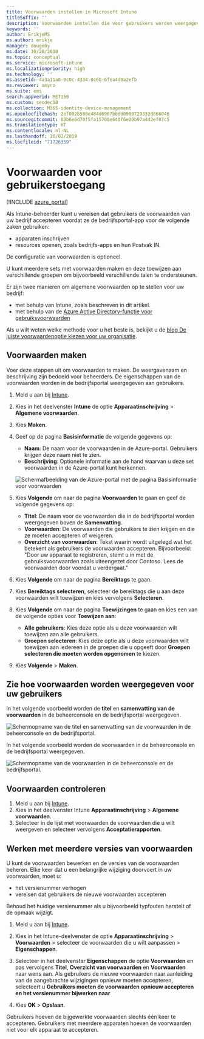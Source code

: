 ```yaml
---
title: Voorwaarden instellen in Microsoft Intune
titleSuffix: ''
description: Voorwaarden instellen die voor gebruikers worden weergegeven in de bedrijfsportal voor Intune.
keywords: ''
author: ErikjeMS
ms.author: erikje
manager: dougeby
ms.date: 10/20/2018
ms.topic: conceptual
ms.service: microsoft-intune
ms.localizationpriority: high
ms.technology: ''
ms.assetid: 4a3a11a8-9c0c-4334-8c6b-6fea4d0a2efb
ms.reviewer: amyro
ms.suite: ems
search.appverid: MET150
ms.custom: seodec18
ms.collection: M365-identity-device-management
ms.openlocfilehash: 2ef002b508e484d6967bbdd0908729332d866046
ms.sourcegitcommit: 88b6e6d70f5fa15708e640f6e20b97a442ef07c5
ms.translationtype: HT
ms.contentlocale: nl-NL
ms.lasthandoff: 10/02/2019
ms.locfileid: "71726359"
---
```

# <a name="terms-and-conditions-for-user-access"></a>Voorwaarden voor gebruikerstoegang

[!INCLUDE [azure_portal](../includes/azure_portal.md)]

Als Intune-beheerder kunt u vereisen dat gebruikers de voorwaarden van uw bedrijf accepteren voordat ze de bedrijfsportal-app voor de volgende zaken gebruiken:
- apparaten inschrijven
- resources openen, zoals bedrijfs-apps en hun Postvak IN.

De configuratie van voorwaarden is optioneel.

U kunt meerdere sets met voorwaarden maken en deze toewijzen aan verschillende groepen om bijvoorbeeld verschillende talen te ondersteunen.

Er zijn twee manieren om algemene voorwaarden op te stellen voor uw bedrijf:
- met behulp van Intune, zoals beschreven in dit artikel.
- met behulp van de [Azure Active Directory-functie voor gebruiksvoorwaarden](https://docs.microsoft.com/azure/active-directory/governance/active-directory-tou)

Als u wilt weten welke methode voor u het beste is, bekijkt u de [blog De juiste voorwaardenoptie kiezen voor uw organisatie](https://go.microsoft.com/fwlink/?linkid=2010506&clcid=0x409). 

## <a name="create-terms-and-conditions"></a>Voorwaarden maken
Voer deze stappen uit om voorwaarden te maken. De weergavenaam en beschrijving zijn bedoeld voor beheerders. De eigenschappen van de voorwaarden worden in de bedrijfsportal weergegeven aan gebruikers.

1. Meld u aan bij [Intune](https://go.microsoft.com/fwlink/?linkid=2090973).
2. Kies in het deelvenster **Intune** de optie **Apparaatinschrijving** > **Algemene voorwaarden**.
3. Kies **Maken**.
4. Geef op de pagina **Basisinformatie** de volgende gegevens op:

   - **Naam**: De naam voor de voorwaarden in de Azure-portal. Gebruikers krijgen deze naam niet te zien.
   - **Beschrijving**: Optionele informatie aan de hand waarvan u deze set voorwaarden in de Azure-portal kunt herkennen.

    ![Schermafbeelding van de Azure-portal met de pagina Basisinformatie voor voorwaarden](./media/terms-and-conditions-create/terms-basics-page.png)

5. Kies **Volgende** om naar de pagina **Voorwaarden** te gaan en geef de volgende gegevens op:

   - **Titel**: De naam voor de voorwaarden die in de bedrijfsportal worden weergegeven boven de **Samenvatting**.
   - **Voorwaarden**: De voorwaarden die gebruikers te zien krijgen en die ze moeten accepteren of weigeren.
   - **Overzicht van voorwaarden**: Tekst waarin wordt uitgelegd wat het betekent als gebruikers de voorwaarden accepteren. Bijvoorbeeld: "Door uw apparaat te registreren, stemt u in met de gebruiksvoorwaarden zoals uiteengezet door Contoso. Lees de voorwaarden door voordat u verdergaat."

6. Kies **Volgende** om naar de pagina **Bereiktags** te gaan.

7. Kies **Bereiktags selecteren**, selecteer de bereiktags die u aan deze voorwaarden wilt toewijzen en kies vervolgens **Selecteren**. 

8. Kies **Volgende** om naar de pagina **Toewijzingen** te gaan en kies een van de volgende opties voor **Toewijzen aan**:
    - **Alle gebruikers**: Kies deze optie als u deze voorwaarden wilt toewijzen aan alle gebruikers.
    - **Groepen selecteren**: Kies deze optie als u deze voorwaarden wilt toewijzen aan iedereen in de groepen die u opgeeft door **Groepen selecteren die moeten worden opgenomen** te kiezen.

9. Kies **Volgende** > **Maken**.

## <a name="see-how-terms-are-displayed-to-your-users"></a>Zie hoe voorwaarden worden weergegeven voor uw gebruikers
In het volgende voorbeeld worden de **titel** en **samenvatting van de voorwaarden** in de beheerconsole en de bedrijfsportal weergegeven.

![Schermopname van de titel en samenvatting van de voorwaarden in de beheerconsole en de bedrijfsportal.](./media/terms-and-conditions-create/terms-summary-terms.png)

In het volgende voorbeeld worden de voorwaarden in de beheerconsole en de bedrijfsportal weergegeven.

![Schermopname van de voorwaarden in de beheerconsole en de bedrijfsportal.](./media/terms-and-conditions-create/terms-properties-terms.png)


## <a name="monitor-terms-and-conditions"></a>Voorwaarden controleren

1. Meld u aan bij [Intune](https://go.microsoft.com/fwlink/?linkid=2090973). 
1. Kies in het deelvenster Intune **Apparaatinschrijving** > **Algemene voorwaarden**.
2. Selecteer in de lijst met voorwaarden de voorwaarden die u wilt weergeven en selecteer vervolgens **Acceptatierapporten**.

## <a name="work-with-multiple-versions-of-terms-and-conditions"></a>Werken met meerdere versies van voorwaarden
U kunt de voorwaarden bewerken en de versies van de voorwaarden beheren. Elke keer dat u een belangrijke wijziging doorvoert in uw voorwaarden, moet u:
- het versienummer verhogen
- vereisen dat gebruikers de nieuwe voorwaarden accepteren

Behoud het huidige versienummer als u bijvoorbeeld typfouten herstelt of de opmaak wijzigt.

1. Meld u aan bij [Intune](https://go.microsoft.com/fwlink/?linkid=2090973).

2. Kies in het Intune-deelvenster de optie **Apparaatinschrijving** > **Voorwaarden** > selecteer de voorwaarden die u wilt aanpassen > **Eigenschappen**.

4. Selecteer in het deelvenster **Eigenschappen** de optie **Voorwaarden** en pas vervolgens **Titel**, **Overzicht van voorwaarden** en **Voorwaarden** naar wens aan. Als gebruikers de nieuwe voorwaarden naar aanleiding van de aangebrachte wijzigingen opnieuw moeten accepteren, selecteert u **Gebruikers moeten de voorwaarden opnieuw accepteren en het versienummer bijwerken naar**

4. Kies **OK** > **Opslaan**.

Gebruikers hoeven de bijgewerkte voorwaarden slechts één keer te accepteren. Gebruikers met meerdere apparaten hoeven de voorwaarden niet voor elk apparaat te accepteren.
